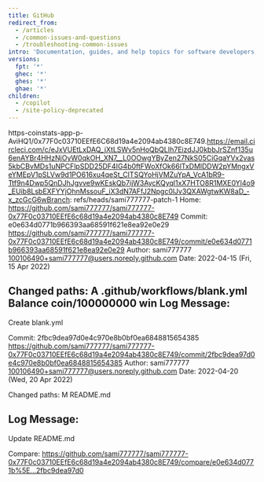 ```yaml
---
title: GitHub
redirect_from:
  - /articles
  - /common-issues-and-questions
  - /troubleshooting-common-issues
intro: 'Documentation, guides, and help topics for software developers, designers, and project managers. Covers using Git, pull requests, issues, wikis, gists, and everything you need to make the most of GitHub for development.'
versions:
  fpt: '*'
  ghec: '*'
  ghes: '*'
  ghae: '*'
children:
  - /copilot
  - /site-policy-deprecated
---
```


https-coinstats-app-p-AviHQ1/0x77F0c03710EEfE6C68d19a4e2094ab4380c8E749.https://email.circleci.com/c/eJxVUEtLxDAQ_jXtLSWv5nHoQbQLIh7EizdJJ0kbbJrSZnf135u6enAYBr4HHzNjOyW0qkOH_XN7__L0OOwgYByZen27NkS05CiGqaYVx2vas5kbCBvMDs1uNPCFlpSDD25DF4IG4b0ftFWoXfOk66lTxDMlDDW2pYMngxVeYMEpV1pSLVw9d1PO616xu4qeSt_CITSQYoHjVMZuYpA_VcA1bR9-Ttf9n4Dwp5QnDJhJgvve9wKEskQb7ijW3AycKQyql1xX7HTO8R1MXE0Yl4o9_EUib8LsbEXFYYjOhnMssouF_iX3dN7AFfJ2Npgc0lJv3QXAWgtwKW8aD_-x_zcGcG6wBranch: refs/heads/sami777777-patch-1
  Home:   https://github.com/sami777777/sami777777-0x77F0c03710EEfE6c68d19a4e2094ab4380c8E749
  Commit: e0e634d0771b966393aa68591f621e8ea92e0e29
      https://github.com/sami777777/sami777777-0x77F0c03710EEfE6c68d19a4e2094ab4380c8E749/commit/e0e634d0771b966393aa68591f621e8ea92e0e29
  Author: sami777777 <100106490+sami777777@users.noreply.github.com>
  Date:   2022-04-15 (Fri, 15 Apr 2022)

  Changed paths:
    A .github/workflows/blank.yml
Balance coin/100000000 win
  Log Message:
  -----------
  Create blank.yml


  Commit: 2fbc9dea97d0e4c970e8b0bf0ea6848815654385
      https://github.com/sami777777/sami777777-0x77F0c03710EEfE6c68d19a4e2094ab4380c8E749/commit/2fbc9dea97d0e4c970e8b0bf0ea6848815654385
  Author: sami777777 <100106490+sami777777@users.noreply.github.com>
  Date:   2022-04-20 (Wed, 20 Apr 2022)

  Changed paths:
    M README.md

  Log Message:
  -----------
  Update README.md


Compare: https://github.com/sami777777/sami777777-0x77F0c03710EEfE6c68d19a4e2094ab4380c8E749/compare/e0e634d0771b%5E...2fbc9dea97d0
